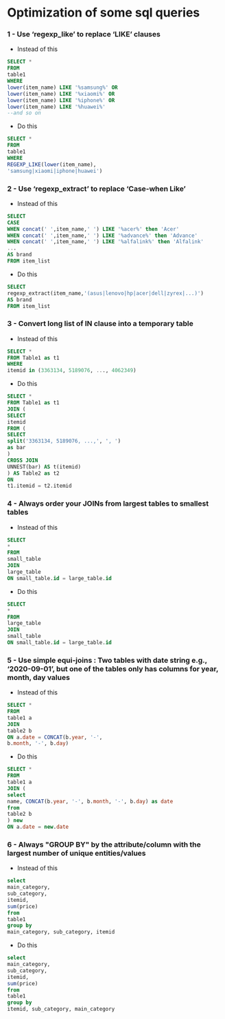 # Optimization of some sql queries

### 1 - Use ‘regexp_like’ to replace ‘LIKE’ clauses

* Instead of this 
``` sql 
SELECT *
FROM
table1
WHERE
lower(item_name) LIKE '%samsung%' OR
lower(item_name) LIKE '%xiaomi%' OR
lower(item_name) LIKE '%iphone%' OR
lower(item_name) LIKE '%huawei%'
--and so on

```

* Do this
``` sql 
SELECT *
FROM
table1
WHERE
REGEXP_LIKE(lower(item_name),
'samsung|xiaomi|iphone|huawei')

```

### 2 - Use ‘regexp_extract’ to replace ‘Case-when Like’
* Instead of this 
``` sql 
SELECT
CASE
WHEN concat(' ',item_name,' ') LIKE '%acer%' then 'Acer'
WHEN concat(' ',item_name,' ') LIKE '%advance%' then 'Advance'
WHEN concat(' ',item_name,' ') LIKE '%alfalink%' then 'Alfalink'
...
AS brand
FROM item_list

```

* Do this
``` sql 
SELECT
regexp_extract(item_name,'(asus|lenovo|hp|acer|dell|zyrex|...)')
AS brand
FROM item_list

```

### 3 - Convert long list of IN clause into a temporary table
* Instead of this 
``` sql 
SELECT *
FROM Table1 as t1
WHERE
itemid in (3363134, 5189076, ..., 4062349)
```

* Do this
``` sql 
SELECT *
FROM Table1 as t1
JOIN (
SELECT
itemid
FROM (
SELECT
split('3363134, 5189076, ...,', ', ')
as bar
)
CROSS JOIN
UNNEST(bar) AS t(itemid)
) AS Table2 as t2
ON
t1.itemid = t2.itemid

```

### 4 - Always order your JOINs from largest tables to smallest tables

* Instead of this 
``` sql 
SELECT
*
FROM
small_table
JOIN
large_table
ON small_table.id = large_table.id
```

* Do this
``` sql 
SELECT
*
FROM
large_table
JOIN
small_table
ON small_table.id = large_table.id
```

### 5 - Use simple equi-joins : Two tables with date string e.g., ‘2020-09-01’, but one of the tables only has columns for year, month, day values

* Instead of this 
``` sql 
SELECT *
FROM
table1 a
JOIN
table2 b
ON a.date = CONCAT(b.year, '-',
b.month, '-', b.day)
```

* Do this
``` sql 
SELECT *
FROM
table1 a
JOIN (
select
name, CONCAT(b.year, '-', b.month, '-', b.day) as date
from
table2 b
) new
ON a.date = new.date
```

### 6 - Always "GROUP BY" by the attribute/column with the largest number of unique entities/values

* Instead of this 
``` sql 
select
main_category,
sub_category,
itemid,
sum(price)
from
table1
group by
main_category, sub_category, itemid
```

* Do this
``` sql 
select
main_category,
sub_category,
itemid,
sum(price)
from
table1
group by
itemid, sub_category, main_category
```



